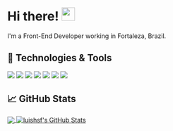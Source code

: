 # Hi there! <img src="https://raw.githubusercontent.com/MartinHeinz/MartinHeinz/master/wave.gif" width="30px">

I'm a Front-End Developer working in Fortaleza, Brazil.


## 🔧 Technologies & Tools
![](https://img.shields.io/badge/Vue.js-35495E?style=flat&logo=vue.js&logoColor=4FC08D)
![](https://img.shields.io/badge/React-20232A?style=flat&logo=react&logoColor=61DAFB)
![](https://img.shields.io/badge/React_Native-20232A?style=flat&logo=react&logoColor=61DAFB)
![](https://img.shields.io/badge/JavaScript-F7DF1E?style=flat&logo=javascript&logoColor=black)
![](https://img.shields.io/badge/TypeScript-007ACC?style=flat&logo=typescript&logoColor=white)
![](https://img.shields.io/badge/HTML5-E34F26?style=flat&logo=html5&logoColor=white)
![](https://img.shields.io/badge/CSS3-1572B6?style=flat&logo=css3&logoColor=white)



## &#x1f4c8; GitHub Stats

<a href="https://github.com/luihsf/luishsf">
  <img align="center" src="https://github-readme-stats.vercel.app/api/top-langs/?username=luishsf&theme=blue-green&langs_count=3&hide=html,objective-c,ruby,starlark" />
</a>
<a href="https://github.com/luishsf/luishsf">
  <img align="center" src="https://github-readme-stats.vercel.app/api?username=luishsf&show_icons=true&line_height=27&count_private=true&theme=blue-green" alt="luishsf's GitHub Stats" />
</a>
 
